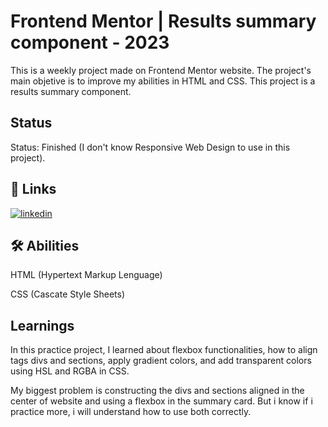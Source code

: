 
# Frontend Mentor | Results summary component - 2023

This is a weekly project made on Frontend Mentor website. The project's main objetive is to improve my abilities in HTML and CSS. This project is a results summary component.



## Status

Status: Finished (I don't know Responsive Web Design to use in this project).
## 🔗 Links
[![linkedin](https://img.shields.io/badge/linkedin-0A66C2?style=for-the-badge&logo=linkedin&logoColor=white)](https://www.linkedin.com/in/wesllen-do-carmo-ara%C3%BAjo-0b1115276/)


## 🛠 Abilities
HTML (Hypertext Markup Lenguage)

CSS (Cascate Style Sheets)


## Learnings

In this practice project, I learned about flexbox functionalities, how to align tags divs and sections, apply gradient colors, and add transparent colors using HSL and RGBA in CSS.

My biggest problem is constructing the divs and sections aligned in the center of website and using a flexbox in the summary card. But i know if i practice more, i will understand how to use both correctly.


